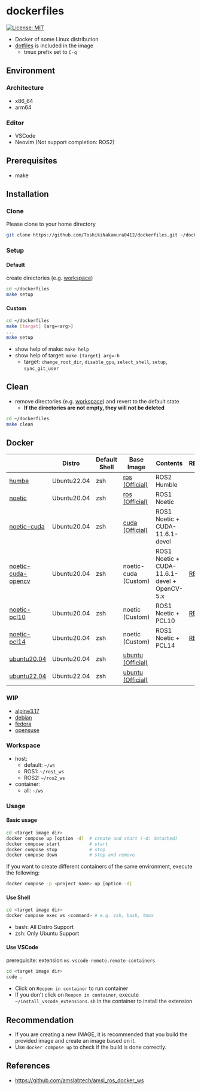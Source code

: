 # dockerfiles

[![License: MIT](https://img.shields.io/badge/License-MIT-yellow.svg)](https://opensource.org/licenses/MIT)

- Docker of some Linux distribution
- [dotfiles](https://github.com/ToshikiNakamura0412/dotfiles.git) is included in the image
  - tmux prefix set to `C-q`

## Environment
### Architecture
- x86_64
- arm64

### Editor
- VSCode
- Neovim (Not support completion: ROS2)

## Prerequisites
- make

## Installation
### Clone
Please clone to your home directory
```bash
git clone https://github.com/ToshikiNakamura0412/dockerfiles.git ~/dockerfiles
```

### Setup
#### Default
create directories (e.g. [workspace](#workspace))
```bash
cd ~/dockerfiles
make setup
```
#### Custom
```bash
cd ~/dockerfiles
make [target] [arg=<arg>]
...
make setup
```
- show help of make: `make help`
- show help of target: `make [target] arg=-h`
  - target: `change_root_dir`, `disable_gpu`, `select_shell`, `setup`, `sync_git_user`

## Clean
- remove directories (e.g. [workspace](#workspace)) and revert to the default state
  - **If the directories are not empty, they will not be deleted**
```bash
cd ~/dockerfiles
make clean
```

## Docker
|   | Distro | Default Shell | Base Image | Contents | README |
|---|---|---|---|---|---|
| [humbe](humble) | Ubuntu22.04 | zsh | [ros (Official)](https://hub.docker.com/_/ros) | ROS2 Humble |  |
| [noetic](noetic) | Ubuntu20.04 | zsh | [ros (Official)](https://hub.docker.com/_/ros) | ROS1 Noetic |  |
| [noetic-cuda](noetic-cuda) | Ubuntu20.04 | zsh | [cuda (Official)](https://hub.docker.com/r/nvidia/cuda) | ROS1 Noetic + CUDA-11.6.1-devel |  |
| [noetic-cuda-opencv](noetic-cuda-opencv) | Ubuntu20.04 | zsh | noetic-cuda (Custom) | ROS1 Noetic + CUDA-11.6.1-devel + OpenCV-5.x | [README](noetic-cuda-opencv/README.md) |
| [noetic-pcl10](noetic-pcl10) | Ubuntu20.04 | zsh | noetic (Custom) | ROS1 Noetic + PCL10 | [README](noetic-pcl10/README.md) |
| [noetic-pcl14](noetic-pcl14) | Ubuntu20.04 | zsh | noetic (Custom) | ROS1 Noetic + PCL14 | [README](noetic-pcl14/README.md) |
| [ubuntu20.04](ubuntu20.04) | Ubuntu20.04 | zsh | [ubuntu (Official)](https://hub.docker.com/_/ubuntu) |  |  |
| [ubuntu22.04](ubuntu22.04) | Ubuntu22.04 | zsh | [ubuntu (Official)](https://hub.docker.com/_/ubuntu) |  |  |

### WIP
- [alpine3.17](alpine3.17)
- [debian](debian)
- [fedora](fedora)
- [opensuse](opensuse)

### Workspace
- host:
  - default: `~/ws`
  - ROS1: `~/ros1_ws`
  - ROS2: `~/ros2_ws`
- container:
  - all: `~/ws`

### Usage
#### Basic usage
```bash
cd <target image dir>
docker compose up [option -d]  # create and start (-d: detached)
docker compose start           # start
docker compose stop            # stop
docker compose down            # stop and remove
```

If you want to create different containers of the same environment, execute the following:
```bash
docker compose -p <project name> up [option -d]
```

#### Use Shell
```bash
cd <target image dir>
docker compose exec ws <command> # e.g. zsh, bash, tmux
```
- bash: All Distro Support
- zsh: Only Ubuntu Support

#### Use VSCode
prerequisite: extension `ms-vscode-remote.remote-containers`
```bash
cd <target image dir>
code .
```
- Click on `Reopen in container` to run container
- If you don't click on `Reopen in container`, execute `~/install_vscode_extensions.sh` in the container to install the extension

## Recommendation
- If you are creating a new IMAGE, it is recommended that you build the provided image and create an image based on it.
- Use `docker compose up` to check if the build is done correctly.

## References
- https://github.com/amslabtech/amsl_ros_docker_ws
